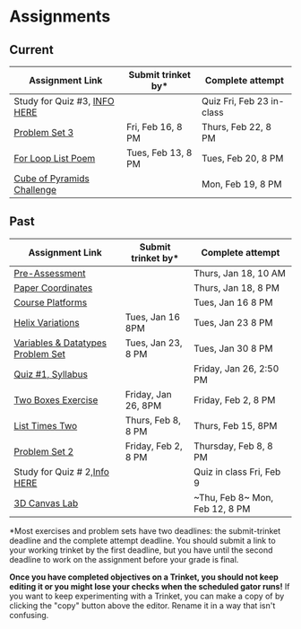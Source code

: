 # Assignments

## Current

| Assignment Link                                                                                                                 | Submit trinket by\* | Complete attempt          |
| ------------------------------------------------------------------------------------------------------------------------------- | ------------------- | ------------------------- |
| Study for Quiz #3, [INFO HERE](https://github.com/allegheny-college-cmpsc-100-spring-2024/slides/blob/main/reminders/quiz-3.md) |                     | Quiz Fri, Feb 23 in-class |
| [Problem Set 3](https://classroom.github.com/a/YirqgstC)                                                                        | Fri, Feb 16, 8 PM   | Thurs, Feb 22, 8 PM       |
| [For Loop List Poem](https://classroom.github.com/a/48MUfU-F)                                                                   | Tues, Feb 13, 8 PM  | Tues, Feb 20, 8 PM        |
| [Cube of Pyramids Challenge](https://classroom.github.com/a/zrz_IC5W)                                                           |                     | Mon, Feb 19, 8 PM         |

## Past

| Assignment Link                                                                                                                                                                                                                                                                           | Submit trinket by\* | Complete attempt               |
| ----------------------------------------------------------------------------------------------------------------------------------------------------------------------------------------------------------------------------------------------------------------------------------------- | ------------------- | ------------------------------ |
| [Pre-Assessment](https://docs.google.com/forms/d/e/1FAIpQLSfI8_lGf7UB6HnVHs0JR19XtWAWmneT_HUIM1-ACb_C7mWakw/viewform?usp=sf_link)                                                                                                                                                         |                     | Thurs, Jan 18, 10 AM           |
| [Paper Coordinates](https://classroom.github.com/a/tOox8MQP)                                                                                                                                                                                                                              |                     | Thurs, Jan 18, 8 PM            |
| [Course Platforms](https://classroom.github.com/a/I_aPYXfe)                                                                                                                                                                                                                               |                     | Tues, Jan 16 8 PM              |
| [Helix Variations](https://classroom.github.com/a/iYUubKEG)                                                                                                                                                                                                                               | Tues, Jan 16 8PM    | Tues, Jan 23 8 PM              |
| [Variables & Datatypes Problem Set](https://classroom.github.com/a/UNxAOcxS)                                                                                                                                                                                                              | Tues, Jan 23, 8 PM  | Tues, Jan 30 8 PM              |
| [Quiz #1, Syllabus](https://docs.google.com/forms/d/e/1FAIpQLScanSjvjOR6N-Rf6yZ-pl0gq8Pm-xRVHQ2uahtVkvkKdG-eIg/viewform?usp=sf_link)                                                                                                                                                      |                     | Friday, Jan 26, 2:50 PM        |
| [Two Boxes Exercise](https://classroom.github.com/a/87Sq-wos)                                                                                                                                                                                                                             | Friday, Jan 26, 8PM | Friday, Feb 2, 8 PM            |
| [List Times Two](https://classroom.github.com/a/taX8ZU6t)                                                                                                                                                                                                                                 | Thurs, Feb 8, 8 PM  | Thurs, Feb 15, 8PM             |
| [Problem Set 2](https://classroom.github.com/a/bvROnoOH)                                                                                                                                                                                                                                  | Friday, Feb 2, 8 PM | Thursday, Feb 8, 8 PM          |
| Study for Quiz # 2,[Info HERE](https://github.com/allegheny-college-cmpsc-100-spring-2024/slides/blob/main/reminders/feb-9-quiz.md)                                                                                                                                                       |                     | Quiz in class Fri, Feb 9       |
| [3D Canvas Lab](https://classroom.github.com/a/45BEsoro)                                                                                                                                                                                                                                  |                     | ~Thu, Feb 8~ Mon, Feb 12, 8 PM |

 \*Most exercises and problem sets have two deadlines: the submit-trinket deadline and the complete attempt deadline. You should submit a link to your working trinket by the first deadline, but you have until the second deadline to work on the assignment before your grade is final. 

**Once you have completed objectives on a Trinket, you should not keep editing it or you might lose your checks when the scheduled gator runs!** If you want to keep experimenting with a Trinket, you can make a copy of by clicking the "copy" button above the editor. Rename it in a way that isn't confusing.
